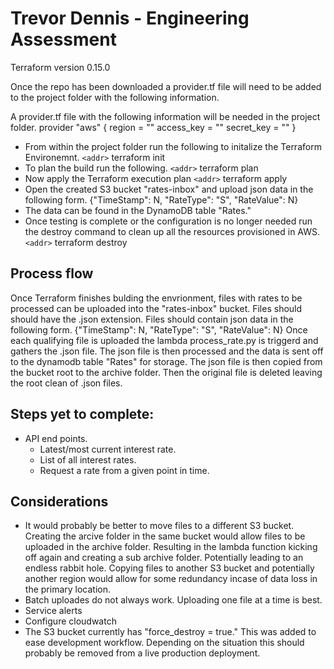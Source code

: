 # Trevor Dennis - Engineering Assessment

Terraform version 0.15.0

Once the repo has been downloaded a provider.tf file will need to be added to the project folder with the following information. 

A provider.tf file with the following information will be needed in the project folder.
provider "aws" {
  region     = ""
  access_key = ""
  secret_key = ""
}

* From within the project folder run the following to initalize the Terraform Environemnt.
    `<addr>` terraform init
* To plan the build run the following.
    `<addr>` terraform plan
* Now apply the Terraform execution plan 
    `<addr>` terraform apply
* Open the created S3 bucket "rates-inbox" and upload json data in the following form.
    {"TimeStamp": N, "RateType": "S", "RateValue": N}
* The data can be found in the DynamoDB table "Rates."
* Once testing is complete or the configuration is no longer needed run the destroy command to clean up all the resources provisioned in AWS.
    `<addr>` terraform destroy

## Process flow

Once Terraform finishes bulding the envrionment, files with rates to be processed can be uploaded into the "rates-inbox" bucket. Files should should have the .json extension. Files should contain json data in the following form.
    {"TimeStamp": N, "RateType": "S", "RateValue": N}
Once each qualifying file is uploaded the lambda process_rate.py is triggerd and gathers the .json file. The json file is then processed and the data is sent off to the dynamodb table "Rates" for storage. The json file is then copied from the bucket root to the archive folder. Then the original file is deleted leaving the root clean of .json files.

## Steps yet to complete:
* API end points.
    * Latest/most current interest rate.
    * List of all interest rates.
    * Request a rate from a given point in time.


## Considerations
* It would probably be better to move files to a different S3 bucket. Creating the arcive folder in the same
bucket would allow files to be uploaded in the archive folder. Resulting in the lambda function kicking off again and creating a sub archive folder. Potentially leading to an endless rabbit hole. Copying files to another S3 bucket and potentially another region would allow for some redundancy incase of data loss in the primary location.
* Batch uploades do not always work. Uploading one file at a time is best.
* Service alerts
* Configure cloudwatch 
* The S3 bucket currently has "force_destroy = true." This was added to ease development workflow. Depending on the situation this should probably be removed from a live production deployment.